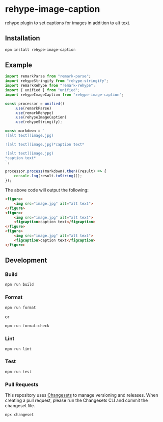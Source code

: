 # rehype-image-caption

rehype plugin to set captions for images in addition to alt text.

## Installation

```sh
npm install rehype-image-caption
```

## Example

```javascript
import remarkParse from "remark-parse";
import rehypeStringify from "rehype-stringify";
import remarkRehype from "remark-rehype";
import { unified } from "unified";
import rehypeImageCaption from "rehype-image-caption";

const processor = unified()
    .use(remarkParse)
    .use(remarkRehype)
    .use(rehypeImageCaption)
    .use(rehypeStringify);

const markdown = `
![alt text](image.jpg)

![alt text](image.jpg)*caption text*

![alt text](image.jpg)
*caption text*
`;

processor.process(markdown).then((result) => {
    console.log(result.toString());
});
```

The above code will output the following:

```html
<figure>
    <img src="image.jpg" alt="alt text">
</figure>
<figure>
    <img src="image.jpg" alt="alt text">
    <figcaption>caption text</figcaption>
</figure>
<figure>
    <img src="image.jpg" alt="alt text">
    <figcaption>caption text</figcaption>
</figure>
```

## Development

### Build

```sh
npm run build
```

### Format

```sh
npm run format
```

or

```sh
npm run format:check
```

### Lint

```sh
npm run lint
```

### Test

```sh
npm run test
```

### Pull Requests

This repository uses [Changesets](https://github.com/changesets/changesets) to manage versioning and releases. When creating a pull request, please run the Changesets CLI and commit the changeset file.

```bash
npx changeset
```
